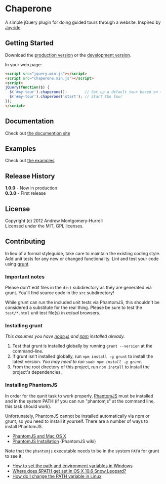 # Chaperone

A simple jQuery plugin for doing guided tours through a website.
Inspired by [Joyride](http://www.zurb.com/playground/jquery-joyride-feature-tour-plugin)

## Getting Started
Download the [production version][min] or the [development version][max].

[min]: https://raw.github.com/darkliquid/chaperone/master/dist/chaperone.min.js
[max]: https://raw.github.com/darkliquid/chaperone/master/dist/chaperone.js

In your web page:

```html
<script src="jquery.min.js"></script>
<script src="chaperone.min.js"></script>
<script>
jQuery(function($) {
  $('#my-tour').chaperone(); 		// Set up a default tour based on the info in the #my-tour element
  $('#my-tour').chaperone('start'); // Start the tour
});
</script>
```

## Documentation

Check out [the documention site](http://darkliquid.github.com/chaperone.js)

## Examples

Check out [the examples](http://darkliquid.github.com/chaperone.js/examples)

## Release History
__1.0.0__ - Now in production  
__0.3.0__ - First release

## License
Copyright (c) 2012 Andrew Montgomery-Hurrell  
Licensed under the MIT, GPL licenses.

## Contributing
In lieu of a formal styleguide, take care to maintain the existing coding style. Add unit tests for any new or changed functionality. Lint and test your code using [grunt](https://github.com/cowboy/grunt).

### Important notes
Please don't edit files in the `dist` subdirectory as they are generated via grunt. You'll find source code in the `src` subdirectory!

While grunt can run the included unit tests via PhantomJS, this shouldn't be considered a substitute for the real thing. Please be sure to test the `test/*.html` unit test file(s) in _actual_ browsers.

### Installing grunt
_This assumes you have [node.js](http://nodejs.org/) and [npm](http://npmjs.org/) installed already._

1. Test that grunt is installed globally by running `grunt --version` at the command-line.
1. If grunt isn't installed globally, run `npm install -g grunt` to install the latest version. _You may need to run `sudo npm install -g grunt`._
1. From the root directory of this project, run `npm install` to install the project's dependencies.

### Installing PhantomJS

In order for the qunit task to work properly, [PhantomJS](http://www.phantomjs.org/) must be installed and in the system PATH (if you can run "phantomjs" at the command line, this task should work).

Unfortunately, PhantomJS cannot be installed automatically via npm or grunt, so you need to install it yourself. There are a number of ways to install PhantomJS.

* [PhantomJS and Mac OS X](http://ariya.ofilabs.com/2012/02/phantomjs-and-mac-os-x.html)
* [PhantomJS Installation](http://code.google.com/p/phantomjs/wiki/Installation) (PhantomJS wiki)

Note that the `phantomjs` executable needs to be in the system `PATH` for grunt to see it.

* [How to set the path and environment variables in Windows](http://www.computerhope.com/issues/ch000549.htm)
* [Where does $PATH get set in OS X 10.6 Snow Leopard?](http://superuser.com/questions/69130/where-does-path-get-set-in-os-x-10-6-snow-leopard)
* [How do I change the PATH variable in Linux](https://www.google.com/search?q=How+do+I+change+the+PATH+variable+in+Linux)
